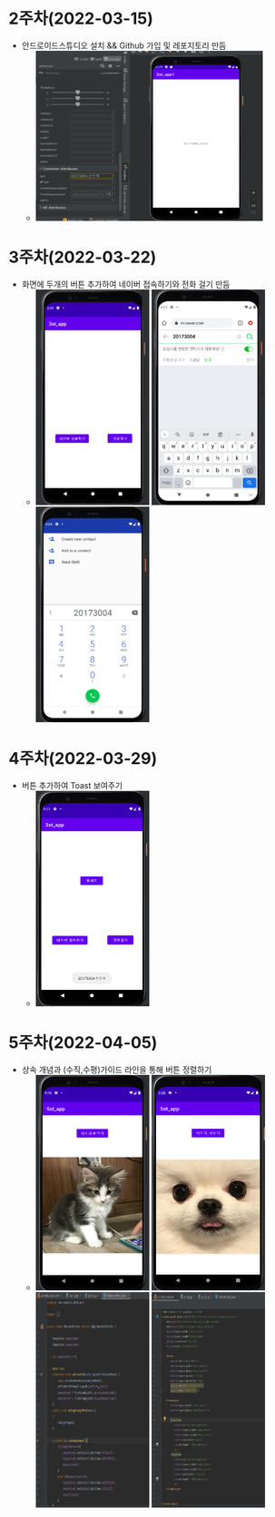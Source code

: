 # 2주차(2022-03-15)
- 안드로이드스튜디오 설치 && Github 가입 및 레포지토리 만듬
  - <img width="400" height="300" src="./pic/2st.png"></img>


# 3주차(2022-03-22)
- 화면에 두개의 버튼 추가하여 네이버 접속하기와 전화 걸기 만듬
  - <img width="200" height="380" src="./pic/3st_1.png"></img>
    <img width="200" height="380" src="./pic/3st_2.png"></img>
    <img width="200" height="380" src="./pic/3st_3.png"></img>

# 4주차(2022-03-29)
- 버튼 추가하여 Toast 보여주기
  - <img width="200" height="380" src="./pic/4st.png"></img>

# 5주차(2022-04-05)
- 상속 개념과 (수직,수평)가이드 라인을 통해 버튼 정렬하기
  - <img width="200" height="380" src="./pic/5st_1.png"></img>
    <img width="200" height="380" src="./pic/5st_2.png"></img>
    <img width="200" height="380" src="./pic/5st_3.png"></img>
    <img width="200" height="380" src="./pic/5st_4.png"></img>
  
